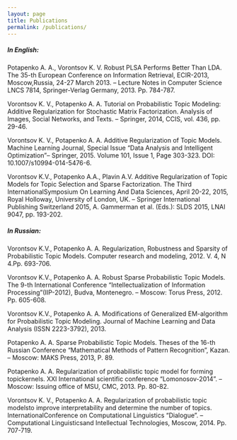 ```yaml
---
layout: page
title: Publications
permalink: /publications/
---
```


##### In English:

Potapenko A. A., Vorontsov K. V.  Robust PLSA Performs Better Than LDA. The 35-th European Conference on Information Retrieval, ECIR-2013, Moscow,Russia, 24-27 March 2013. – Lecture Notes in Computer Science LNCS 7814, Springer-Verlag Germany, 2013. Pp. 784-787.

Vorontsov K. V., Potapenko A. A. Tutorial on Probabilistic Topic Modeling: Additive Regularization for Stochastic Matrix Factorization. Analysis of Images, Social Networks, and Texts. – Springer, 2014, CCIS, vol. 436, pp. 29-46.

Vorontsov K. V., Potapenko A. A. Additive Regularization of Topic Models. Machine Learning Journal, Special Issue “Data Analysis and Intelligent Optimization”– Springer, 2015. Volume 101, Issue 1, Page 303-323. DOI: 10.1007/s10994-014-5476-6.

Vorontsov K.V., Potapenko A.A., Plavin A.V. Additive Regularization of Topic Models for Topic Selection and Sparse Factorization. The Third InternationalSymposium On Learning And Data Sciences, April 20-22, 2015, Royal Holloway, University of London, UK. – Springer International Publishing Switzerland 2015, A. Gammerman et al. (Eds.): SLDS 2015, LNAI 9047, pp. 193-202.


##### In Russian:

Vorontsov K.V., Potapenko A. A. Regularization, Robustness and Sparsity of Probabilistic Topic Models. Computer research and modeling, 2012. V. 4, N 4.Pp. 693-706.

Vorontsov K.V., Potapenko A. A. Robust Sparse Probabilistic Topic Models. The 9-th International Conference “Intellectualization of Information Processing”(IIP-2012), Budva, Montenegro. – Moscow: Torus Press, 2012. Pp. 605-608.

Vorontsov K.V., Potapenko A. A. Modifications of Generalized EM-algorithm for Probabilistic Topic Modeling. Journal of Machine Learning and Data Analysis (ISSN 2223-3792), 2013.

Potapenko A. A. Sparse Probabilistic Topic Models. Theses of the 16-th Russian Conference “Mathematical Methods of Pattern Recognition”, Kazan. – Moscow: MAKS Press, 2013, P. 89.

Potapenko A. A. Regularization of probabilistic topic model for forming topickernels. XXI International scientific conference “Lomonosov-2014”. – Moscow: Issuing office of MSU, CMC, 2013. Pp. 80-82.

Vorontsov K. V., Potapenko A. A. Regularization of probabilistic topic modelsto improve interpretability and determine the number of topics. InternationalConference on Computational Linguistics “Dialogue”. – Computational Linguisticsand Intellectual Technologies, Moscow, 2014. Pp. 707-719.
